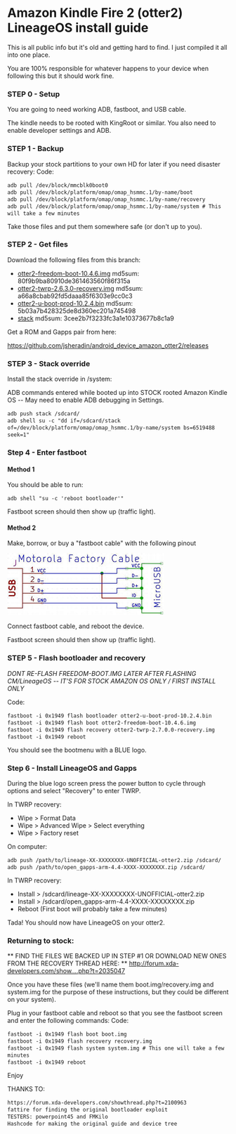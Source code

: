# Amazon Kindle Fire 2 (otter2) LineageOS install guide
This is all public info but it's old and getting hard to find. I just compiled it all into one place.

You are 100% responsible for whatever happens to your device when following this but it should work fine.

### STEP 0 - Setup

You are going to need working ADB, fastboot, and USB cable.

The kindle needs to be rooted with KingRoot or similar. You also need to enable developer settings and ADB.

### STEP 1 - Backup

Backup your stock partitions to your own HD for later if you need disaster recovery:
Code:

    adb pull /dev/block/mmcblk0boot0
    adb pull /dev/block/platform/omap/omap_hsmmc.1/by-name/boot
    adb pull /dev/block/platform/omap/omap_hsmmc.1/by-name/recovery
    adb pull /dev/block/platform/omap/omap_hsmmc.1/by-name/system # This will take a few minutes

Take those files and put them somewhere safe (or don't up to you).

### STEP 2 - Get files

Download the following files from this branch:
* [otter2-freedom-boot-10.4.6.img](https://github.com/jsheradin/otter2_misc/raw/master/otter2-freedom-boot-10.4.6.img) md5sum: 80f9b9ba80910de361463560f86f315a
* [otter2-twrp-2.6.3.0-recovery.img](https://github.com/jsheradin/otter2_misc/raw/master/otter2-twrp-2.7.0.0-recovery.img) md5sum: a66a8cbab92fd5daaa85f6303e9cc0c3
* [otter2-u-boot-prod-10.2.4.bin](https://github.com/jsheradin/otter2_misc/raw/master/otter2-u-boot-prod-10.2.4.bin) md5sum: 5b03a7b428325de8d360ec201a745498
* [stack](https://github.com/jsheradin/otter2_misc/raw/master/stack) md5sum: 3cee2b7f3233fc3a1e10373677b8c1a9

Get a ROM and Gapps pair from here:

https://github.com/jsheradin/android_device_amazon_otter2/releases

### STEP 3 - Stack override

Install the stack override in /system:

ADB commands entered while booted up into STOCK rooted Amazon Kindle OS -- May need to enable ADB debugging in Settings.

    adb push stack /sdcard/
    adb shell su -c "dd if=/sdcard/stack of=/dev/block/platform/omap/omap_hsmmc.1/by-name/system bs=6519488 seek=1"

### Step 4 - Enter fastboot

#### Method 1

You should be able to run:

    adb shell "su -c 'reboot bootloader'"

Fastboot screen should then show up (traffic light).

#### Method 2
Make, borrow, or buy a "fastboot cable" with the following pinout

![fastboot](https://raw.githubusercontent.com/jsheradin/otter2_misc/master/fastbootcable.jpg)

Connect fastboot cable, and reboot the device.

Fastboot screen should then show up (traffic light).

### STEP 5 - Flash bootloader and recovery

*DONT RE-FLASH FREEDOM-BOOT.IMG LATER AFTER FLASHING CM/LineageOS -- IT'S FOR STOCK AMAZON OS ONLY / FIRST INSTALL ONLY*

Code:

    fastboot -i 0x1949 flash bootloader otter2-u-boot-prod-10.2.4.bin
    fastboot -i 0x1949 flash boot otter2-freedom-boot-10.4.6.img
    fastboot -i 0x1949 flash recovery otter2-twrp-2.7.0.0-recovery.img
    fastboot -i 0x1949 reboot

You should see the bootmenu with a BLUE logo.

### Step 6 - Install LineageOS and Gapps

During the blue logo screen press the power button to cycle through options and select "Recovery" to enter TWRP.

In TWRP recovery:

* Wipe > Format Data
* Wipe > Advanced Wipe > Select everything
* Wipe > Factory reset

On computer:

    adb push /path/to/lineage-XX-XXXXXXXX-UNOFFICIAL-otter2.zip /sdcard/
    adb push /path/to/open_gapps-arm-4.4-XXXX-XXXXXXXX.zip /sdcard/

In TWRP recovery:

* Install > /sdcard/lineage-XX-XXXXXXXX-UNOFFICIAL-otter2.zip
* Install > /sdcard/open_gapps-arm-4.4-XXXX-XXXXXXXX.zip
* Reboot (First boot will probably take a few minutes)

Tada! You should now have LineageOS on your otter2.

### Returning to stock:
** FIND THE FILES WE BACKED UP IN STEP #1 OR DOWNLOAD NEW ONES FROM THE RECOVERY THREAD HERE: **
http://forum.xda-developers.com/show....php?t=2035047

Once you have these files (we'll name them boot.img/recovery.img and system.img for the purpose of these instructions, but they could be different on your system).

Plug in your fastboot cable and reboot so that you see the fastboot screen and enter the following commands:
Code:

    fastboot -i 0x1949 flash boot boot.img
    fastboot -i 0x1949 flash recovery recovery.img
    fastboot -i 0x1949 flash system system.img # This one will take a few minutes
    fastboot -i 0x1949 reboot

Enjoy

THANKS TO:

    https://forum.xda-developers.com/showthread.php?t=2100963
    fattire for finding the original bootloader exploit
    TESTERS: powerpoint45 and FMKilo
    Hashcode for making the original guide and device tree
